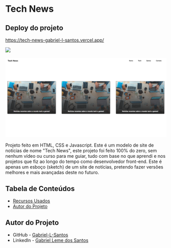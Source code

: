 # Tech News

## Deploy do projeto

<https://tech-news-gabriel-l-santos.vercel.app/>

<img src="http://img.shields.io/static/v1?label=STATUS&message=CONCLUIDO&color=GREEN&style=for-the-badge"/>
</p>

![Showcase Tech News - gif](./assets/img-gif-readme/tech-news-showcase.png)

Projeto feito em HTML, CSS e Javascript. Este é um modelo de site de notícias de nome "Tech News", este projeto foi feito 100% do zero, sem nenhum vídeo ou curso para me guiar, tudo com base no que aprendi e nos projetos que fiz ao longo do tempo como desenvolvedor front-end. Este é apenas um esboço (sketch) de um site de notícias, pretendo fazer versões melhores e mais avançadas deste no futuro.

## Tabela de Conteúdos

- [Recursos Usados](#recursos-usados)
- [Autor do Projeto](#autor-do-projeto)

## Autor do Projeto

- GitHub - [Gabriel-L-Santos](https://github.com/Gabriel-L-Santos)
- LinkedIn - [Gabriel Leme dos Santos](https://www.linkedin.com/in/gabriel-leme-dos-santos/)